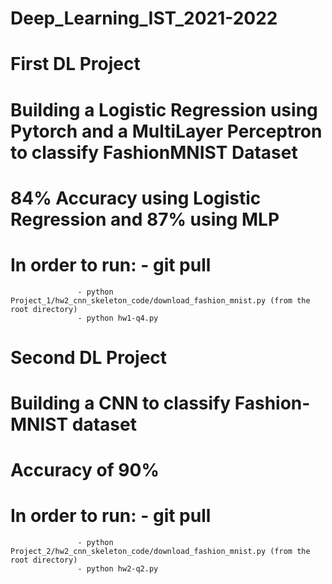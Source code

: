 # Deep_Learning_IST_2021-2022

# First DL Project

# Building a Logistic Regression using Pytorch and a MultiLayer Perceptron to classify FashionMNIST Dataset

# 84% Accuracy using Logistic Regression and 87% using MLP

# In order to run: - git pull
				   - python Project_1/hw2_cnn_skeleton_code/download_fashion_mnist.py (from the root directory)
				   - python hw1-q4.py


# Second DL Project

# Building a CNN to classify Fashion-MNIST dataset

# Accuracy of 90%

# In order to run: - git pull
				   - python Project_2/hw2_cnn_skeleton_code/download_fashion_mnist.py (from the root directory)
				   - python hw2-q2.py
